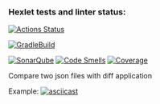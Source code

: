 ### Hexlet tests and linter status:
[![Actions Status](https://github.com/benissimoff/java-project-71/actions/workflows/hexlet-check.yml/badge.svg)](https://github.com/benissimoff/java-project-71/actions)

[![GradleBuild](https://github.com/benissimoff/java-project-71/actions/workflows/gradle-build.yml/badge.svg?branch=main)](https://github.com/benissimoff/java-project-71/actions/workflows/gradle-build.yml)

[![SonarQube](https://github.com/benissimoff/java-project-71/actions/workflows/build.yml/badge.svg?branch=main)](https://github.com/benissimoff/java-project-71/actions/workflows/build.yml) 
[![Code Smells](https://sonarcloud.io/api/project_badges/measure?project=benissimoff_java-project-71&metric=code_smells)](https://sonarcloud.io/summary/new_code?id=benissimoff_java-project-71)
[![Coverage](https://sonarcloud.io/api/project_badges/measure?project=benissimoff_java-project-71&metric=coverage)](https://sonarcloud.io/summary/new_code?id=benissimoff_java-project-71)


Compare two json files with diff application

Example:
[![asciicast](https://asciinema.org/a/4nTiF3rg9Pnetj0EIQfR90tkj.svg)](https://asciinema.org/a/4nTiF3rg9Pnetj0EIQfR90tkj)